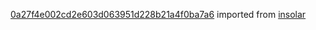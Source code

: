 [0a27f4e002cd2e603d063951d228b21a4f0ba7a6](https://github.com/insolar/insolar/commit/0a27f4e002cd2e603d063951d228b21a4f0ba7a6) imported from [insolar](https://github.com/insolar/insolar)
